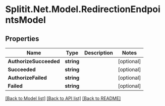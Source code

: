 # Splitit.Net.Model.RedirectionEndpointsModel

## Properties

Name | Type | Description | Notes
------------ | ------------- | ------------- | -------------
**AuthorizeSucceeded** | **string** |  | [optional] 
**Succeeded** | **string** |  | [optional] 
**AuthorizeFailed** | **string** |  | [optional] 
**Failed** | **string** |  | [optional] 

[[Back to Model list]](../README.md#documentation-for-models) [[Back to API list]](../README.md#documentation-for-api-endpoints) [[Back to README]](../README.md)

